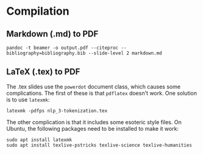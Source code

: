 # Compilation

## Markdown (.md) to PDF

```
pandoc -t beamer -o output.pdf --citeproc --bibliography=bibliography.bib --slide-level 2 markdown.md
```

## LaTeX (.tex) to PDF

The .tex slides use the `powerdot` document class, which causes some complications.
The first of these is that `pdflatex` doesn't work. One solution is to use
`latexmk`:

```
latexmk -pdfps nlp_3-tokenization.tex
```

The other complication is that it includes some esoteric style files. On Ubuntu,
the following packages need to be installed to make it work:

```
sudo apt install latexmk
sudo apt install texlive-pstricks texlive-science texlive-humanities
```
